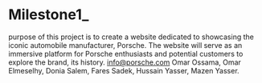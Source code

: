 # Milestone1_
purpose of this project is to create a website dedicated to showcasing the iconic automobile manufacturer, Porsche.
The website will serve as an immersive platform for Porsche enthusiasts and potential
customers to explore the brand, its history.
info@porsche.com
Omar Ossama, Omar Elmeselhy, Donia Salem, Fares Sadek, Hussain Yasser, Mazen Yasser.
